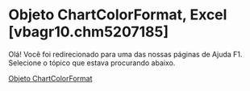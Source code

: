 
# Objeto ChartColorFormat, Excel [vbagr10.chm5207185]

Olá! Você foi redirecionado para uma das nossas páginas de Ajuda F1. Selecione o tópico que estava procurando abaixo.

[Objeto ChartColorFormat](http://msdn.microsoft.com/library/5d2e0cb0-e928-0704-7b4c-1afee6096f3a%28Office.15%29.aspx)
